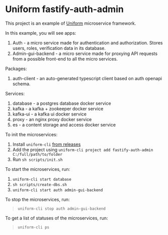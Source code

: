 # Uniform fastify-auth-admin

This project is an example of [Uniform](https://github.com/UniformFoundation/Uniform) microservice framework.

In this example, you will see apps:

1. Auth - a micro service made for authentication and authorization. Stores users, roles, verification data in its database.
2. Admin-gui-backend - a micro service made for proxying API requests from a possible front-end to all the micro services.

Packages:
1. auth-client - an auto-generated typescript client based on auth openapi schema.

Services:
1. database - a postgres database docker service
2. kafka - a kafka + zookeeper docker service
3. kafka-ui - a kafka ui docker service
4. proxy - an nginx proxy docker service
5. es - a content storage and access docker service

To init the microservices:

1. Install `uniform-cli` [from releases](https://github.com/UniformFoundation/Uniform/releases/tag/v1.0.0)
2. Add the project using `uniform-cli project add fastify-auth-admin C:/full/path/to/folder`
3. Run `sh scripts/init.sh`

To start the microservices, run:
1. `uniform-cli start database`
2. `sh scripts/create-dbs.sh`
3. `uniform-cli start auth admin-gui-backend`

To stop the microservices, run:
> `uniform-cli stop auth admin-gui-backend`

To get a list of statuses of the microservices, run:
> `uniform-cli ps`
